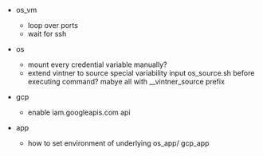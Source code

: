 - os_vm
  - loop over ports
  - wait for ssh

- os
  - mount every credential variable manually?
  - extend vintner to source special variability input os_source.sh before executing command? mabye all with __vintner_source prefix

- gcp
  - enable iam.googleapis.com api

- app
  - how to set environment of underlying os_app/ gcp_app
